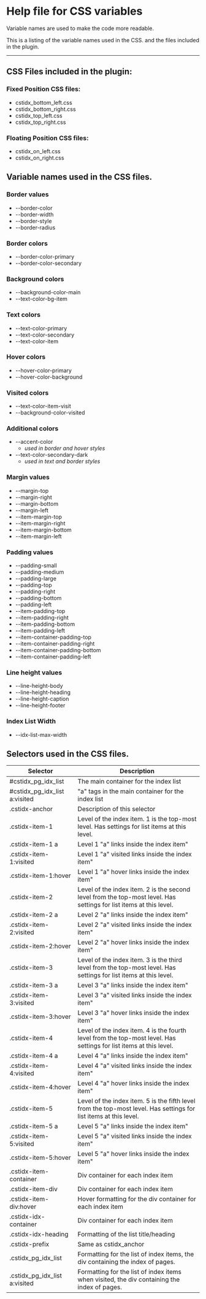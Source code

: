 #	Help file for CSS variables

Variable names are used to make the code more readable.

This is a listing of the variable names used in the CSS. and the files included in the plugin.

---

## CSS Files included in the plugin:

### Fixed Position CSS files:

* cstidx_bottom_left.css
* cstidx_bottom_right.css
* cstidx_top_left.css
* cstidx_top_right.css

### Floating Position CSS files:

* cstidx_on_left.css
* cstidx_on_right.css

## Variable names used in the CSS files.

### Border values
- --border-color
- --border-width
- --border-style
- --border-radius

### Border colors
- --border-color-primary
- --border-color-secondary

### Background colors
- --background-color-main
- --text-color-bg-item

### Text colors
- --text-color-primary
- --text-color-secondary
- --text-color-item

### Hover colors
- --hover-color-primary
- --hover-color-background

### Visited colors
- --text-color-item-visit
- --background-color-visited

### Additional colors
- --accent-color
  - *used in border and hover styles*
- --text-color-secondary-dark
  - *used in text and border styles*

### Margin values
- --margin-top
- --margin-right
- --margin-bottom
- --margin-left
- --item-margin-top
- --item-margin-right
- --item-margin-bottom
- --item-margin-left

### Padding values
- --padding-small
- --padding-medium
- --padding-large
- --padding-top
- --padding-right
- --padding-bottom
- --padding-left
- --item-padding-top
- --item-padding-right
- --item-padding-bottom
- --item-padding-left
- --item-container-padding-top
- --item-container-padding-right
- --item-container-padding-bottom
- --item-container-padding-left

### Line height values
- --line-height-body
- --line-height-heading
- --line-height-caption
- --line-height-footer

### Index List Width
- --idx-list-max-width

## Selectors used in the CSS files.

| **Selector**                    | **Description**                     |
|---------------------------------|-------------------------------------|
| #cstidx_pg_idx_list           | The main container for the index list |
| #cstidx_pg_idx_list a:visited | "a" tags in the main container for the index list |
| .cstidx-anchor                | Description of this selector        |
| .cstidx-item-1                | Level of the index item. 1 is the top-most level. Has settings for list items at this level. |
| .cstidx-item-1 a              | Level 1 "a" links inside the index item" |
| .cstidx-item-1:visited        | Level 1 "a" visited links inside the index item" |
| .cstidx-item-1:hover          | Level 1 "a" hover links inside the index item" |
| .cstidx-item-2                | Level of the index item. 2 is the second level from the top-most level. Has settings for list items at this level. |
| .cstidx-item-2 a              | Level 2 "a" links inside the index item" |
| .cstidx-item-2:visited        | Level 2 "a" visited links inside the index item" |
| .cstidx-item-2:hover          | Level 2 "a" hover links inside the index item" |
| .cstidx-item-3                | Level of the index item. 3 is the third level from the top-most level. Has settings for list items at this level. |
| .cstidx-item-3 a              | Level 3 "a" links inside the index item" |
| .cstidx-item-3:visited        | Level 3 "a" visited links inside the index item" |
| .cstidx-item-3:hover          | Level 3 "a" hover links inside the index item" |
| .cstidx-item-4                | Level of the index item. 4 is the fourth level from the top-most level. Has settings for list items at this level. |
| .cstidx-item-4 a              | Level 4 "a" links inside the index item" |
| .cstidx-item-4:visited        | Level 4 "a" visited links inside the index item" |
| .cstidx-item-4:hover          | Level 4 "a" hover links inside the index item" |
| .cstidx-item-5                | Level of the index item. 5 is the fifth level from the top-most level. Has settings for list items at this level. |
| .cstidx-item-5 a              | Level 5 "a" links inside the index item" |
| .cstidx-item-5:visited        | Level 5 "a" visited links inside the index item" |
| .cstidx-item-5:hover          | Level 5 "a" hover links inside the index item" |
| .cstidx-item-container        | Div container for each index item |
| .cstidx-item-div              | Div container for each index item |
| .cstidx-item-div:hover        | Hover formatting for the div container for each index item |
| .cstidx-idx-container         | Div container for each index item |
| .cstidx-idx-heading           | Formatting of the list title/heading |
| .cstidx-prefix                | Same as cstidx_anchor |
| .cstidx_pg_idx_list           | Formatting for the list of index items, the div containing the index of pages. |
| .cstidx_pg_idx_list a:visited | Formatting for the list of index items when visited, the div containing the index of pages.|

